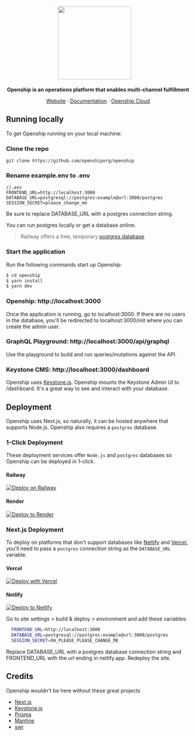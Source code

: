 <h1 align="center">
  <a href="https://openship.org">
    <img width="200px" style="margin-right: 20px" src="https://docs.openship.org/images/openship.svg">
  </a>
</h1>

<div align="center">

**Openship is an operations platform that enables multi-channel fulfillment**

[Website](https://openship.org) · [Documentation](https://docs.openship.org) · [Openship Cloud](https://openship.org/signup)

</div>

## Running locally

To get Openship running on your local machine:

### Clone the repo

```
git clone https://github.com/openshiporg/openship
```

### Rename example.env to .env

```shell
//.env
FRONTEND_URL=http://localhost:3000
DATABASE_URL=postgresql://postgres:example@url:3000/postgres
SESSION_SECRET=please_change_me
```

Be sure to replace DATABASE_URL with a postgres connection string.

You can run postgres locally or get a database online.

> Railway offers a free, temporary [postgres database](https://railway.app/new/postgresql).

### Start the application

Run the following commands start up Openship:

```js
$ cd openship
$ yarn install
$ yarn dev
```

### Openship: http://localhost:3000

Once the application is running, go to localhost:3000. If there are no users in the database, you'll be redirected to localhost:3000/init where you can create the admin user.

### GraphQL Playground: http://localhost:3000/api/graphql

Use the playground to build and run queries/mutations against the API.

### Keystone CMS: http://localhost:3000/dashboard

Openship uses [Keystone.js](https://github.com/keystonejs/keystone). Openship mounts the Keystone Admin UI to /dashboard. It's a great way to see and interact with your database.

## Deployment

Openship uses Next.js, so naturally, it can be hosted anywhere that supports Node.js. Openship also requires a `postgres` database.

### 1-Click Deployment

These deployment services offer `Node.js` and `postgres` databases so Openship can be deployed in 1-click.

#### Railway

[![Deploy on Railway](https://railway.app/button.svg)](https://railway.app/new/template/31ZaPV?referralCode=fQpsld)

#### Render

[![Deploy to Render](https://render.com/images/deploy-to-render-button.svg)](https://render.com/deploy?repo=https://github.com/openshiporg/openship)

### Next.js Deployment

To deploy on platforms that don't support databases like [Netlify](https://netlify.com) and [Vercel](https://vercel.com), you'll need to pass a `postgres` connection string as the `DATABASE_URL` variable.

#### Vercel

[![Deploy with Vercel](https://vercel.com/button)](https://vercel.com/new/clone?repository-url=https%3A%2F%2Fgithub.com%2Fopenshiporg%2Fopenship&env=SESSION_SECRET,FRONTEND_URL,DATABASE_URL&envDescription=A%20postgres%20connection%20string%20is%20used%20for%20DATABASE_URL)

#### Netlify

[![Deploy to Netlify](https://www.netlify.com/img/deploy/button.svg)](https://app.netlify.com/start/deploy?repository=https://github.com/openshiporg/openship)

Go to site settings > build & deploy > environment and add these variables:

```bash
  FRONTEND_URL=http://localhost:3000
  DATABASE_URL=postgresql://postgres:example@url:3000/postgres
  SESSION_SECRET=OH_PLEASE_PLEASE_CHANGE_ME
```

Replace DATABASE_URL with a postgres database connection string and FRONTEND_URL with the url ending in netlify.app. Redeploy the site.

## Credits

Openship wouldn't be here without these great projects

- [Next.js](https://nextjs.org/)
- [Keystone.js](https://keystonejs.com/)
- [Prisma](https://prisma.io/)
- [Mantine](https://mantine.dev/)
- [swr](https://swr.vercel.app/)
